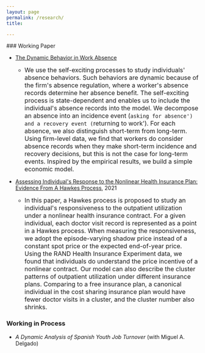 ```yaml
---
layout: page
permalink: /research/
title: 

---
```

<html>
<head>
<!-- Global site tag (gtag.js) - Google Analytics -->
<script async src="https://www.googletagmanager.com/gtag/js?id=UA-123587654-1"></script>
<script>
  window.dataLayer = window.dataLayer || [];
  function gtag(){dataLayer.push(arguments);}
  gtag('js', new Date());

  gtag('config', 'UA-123587654-1');
</script>

<!-- Hotjar Tracking Code for https://yuhaoli-academic.github.io -->
<script>
    (function(h,o,t,j,a,r){
        h.hj=h.hj||function(){(h.hj.q=h.hj.q||[]).push(arguments)};
        h._hjSettings={hjid:1099052,hjsv:6};
        a=o.getElementsByTagName('head')[0];
        r=o.createElement('script');r.async=1;
        r.src=t+h._hjSettings.hjid+j+h._hjSettings.hjsv;
        a.appendChild(r);
    })(window,document,'https://static.hotjar.com/c/hotjar-','.js?sv=');
</script>

</head>
</html>
### Working Paper

* [The Dynamic Behavior in Work Absence](https://yuhaoli-academic.github.io/jmp.pdf)
  * <font size ="3.0">We use the self-exciting processes to study individuals' absence behaviors. Such behaviors are dynamic because of the firm's absence regulation, where a worker's absence records determine her absence benefit. The self-exciting process is state-dependent and enables us to include the individual's absence records into the model. We decompose an absence into an incidence event (`asking for absence') and a recovery event (`returning to work'). For each absence, we also distinguish short-term from long-term. Using firm-level data, we find that workers do consider absence records when they make short-term incidence and recovery decisions, but this is not the case for long-term events. Inspired by the empirical results, we build a simple economic model.   </font> 


* [Assessing Individual's Response to the Nonlinear Health Insurance Plan: Evidence From A Hawkes Process](https://papers.ssrn.com/sol3/papers.cfm?abstract_id=3986884), 2021
  * <font size="3.0">In this paper, a Hawkes process is proposed to study an individual's responsiveness to the outpatient utilization under a nonlinear health insurance contract. For a given individual, each doctor visit record is represented as a point in a Hawkes process. When measuring the responsiveness, we adopt the episode-varying shadow price instead of a constant spot price or the expected end-of-year price. Using the RAND Health Insurance Experiment data, we found that individuals do understand the price incentive of a nonlinear contract. Our model can also describe the cluster patterns of outpatient utilization under different insurance plans. Comparing to a free insurance plan, a canonical individual in the cost sharing insurance plan would have fewer doctor visits in a cluster, and the cluster number also shrinks. </font>


### Working in Process  

* _A Dynamic Analysis of Spanish Youth Job Turnover_ (with Miguel A. Delgado)
